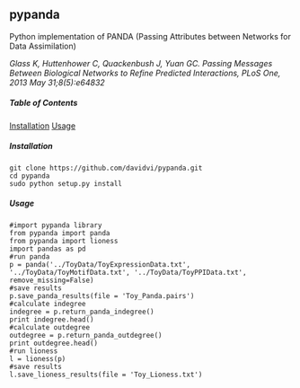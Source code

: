 ## pypanda
Python implementation of PANDA (Passing Attributes between Networks for Data Assimilation)  
  
_Glass K, Huttenhower C, Quackenbush J, Yuan GC. Passing Messages Between Biological Networks to Refine Predicted Interactions, PLoS One, 2013 May 31;8(5):e64832_

##### Table of Contents
[Installation](#installation)
[Usage](#usage)

##### Installation

```no-highlight
git clone https://github.com/davidvi/pypanda.git
cd pypanda
sudo python setup.py install
```

##### Usage
```no-highlight
#import pypanda library 
from pypanda import panda
from pypanda import lioness
import pandas as pd
#run panda
p = panda('../ToyData/ToyExpressionData.txt', '../ToyData/ToyMotifData.txt', '../ToyData/ToyPPIData.txt', remove_missing=False)
#save results
p.save_panda_results(file = 'Toy_Panda.pairs')
#calculate indegree
indegree = p.return_panda_indegree()
print indegree.head()
#calculate outdegree
outdegree = p.return_panda_outdegree()
print outdegree.head()
#run lioness
l = lioness(p)
#save results
l.save_lioness_results(file = 'Toy_Lioness.txt')
```

